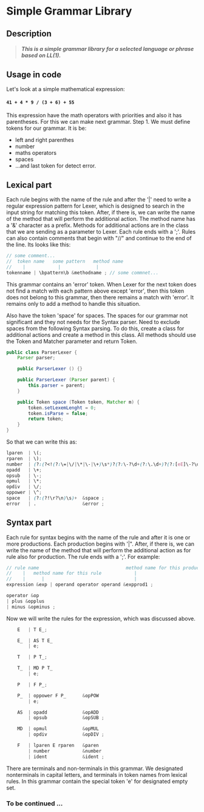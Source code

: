 # Simple Grammar Library

## Description

> ##### This is a simple grammar library for a selected language or phrase based on LL(1).

## Usage in code

Let's look at a simple mathematical expression:

#### ``` 41 + 4 * 9 / (3 + 6) + 55 ```

This expression have the math operators with priorities and also it has parentheses. For this we can make next grammar.
Step 1. We must define tokens for our grammar. It is be:
- left and right parenthes
- number
- maths operators
- spaces
- ...and last token for detect error.

## Lexical part

Each rule begins with the name of the rule and after the '|' need to write a regular expression pattern for Lexer, which is designed to search in the input string for matching this token. After, if there is, we can write the name of the method that will perform the additional action. The method name has a '&' character as a prefix. Methods for additional actions are in the class that we are sending as a parameter to Lexer. Each rule ends with a ';'. Rules can also contain comments that begin with "//" and continue to the end of the line. Its looks like this:

```scss
// some comment...
//  token name   some pattern   method name
//    |            |             |
tokenname | \bpattern\b &methodname ; // some commnet...
```

This grammar contains an 'error' token. When Lexer for the next token does not find a match with each pattern above except 'error', then this token does not belong to this grammar, then there remains a match with 'error'. It remains only to add a method to handle this situation.

Also have the token 'space' for spaces. The spaces for our grammar not significant and they not needs for the Syntax parser. Need to exclude spaces from the following Syntax parsing. To do this, create a class for additional actions and create a method in this class. All methods should use the Token and Matcher parameter and return Token.

``` java
public class ParserLexer {
    Parser parser;

    public ParserLexer () {}

    public ParserLexer (Parser parent) {
        this.parser = parent;
    }

    public Token space (Token token, Matcher m) {
        token.setLexemLenght = 0;
        token.isParse = false;
        return token;
    }
}
```

So that we can write this as:
```scss
lparen  | \(;
rparen  | \);
number  | (?:(?<!(?:\=|\/|\*|\-|\+)\s*)?(?:\-?\d+(?:\.\d+)?(?:[eE]\-?\d+)?)\b);
opadd   | \+;
opsub   | \-;
opmul   | \*;
opdiv   | \/;
oppower | \^;
space   | (?:(?!\r?\n)\s)+  &space ;
error   | .                 &error ;
```

## Syntax part

Each rule for syntax begins with the name of the rule and after it is one or more productions. Each production begins with '|". After, if there is, we can write the name of the method that will perform the additional action as for rule also for production. The rule ends with a ';'. For example:

```scss
// rule name                                method name for this production 
//    |   method name for this rule            |
//    |      |                                 |
expression &exp | operand operator operand &expprod1 ;

operator &op
| plus &opplus
| minus &opminus ;
```

Now we will write the rules for the expression, which was discussed above.
```scss
    E   | T E_;

    E_  | AS T E_
        | e;

    T   | P T_;

    T_  | MD P T_
        | e;

    P   | F P_;

    P_  | oppower F P_      &opPOW
        | e;

    AS  | opadd             &opADD
        | opsub             &opSUB ;

    MD  | opmul             &opMUL
        | opdiv             &opDIV ;

    F   | lparen E rparen   &paren
        | number            &number
        | ident             &ident ;
```
There are terminals and non-terminals in this grammar. We designated nonterminals in capital letters, and terminals in token names from lexical rules. In this grammar contain the special token 'e' for designated empty set.

### To be continued ...